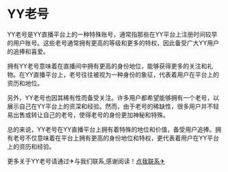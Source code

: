 # YY老号

YY老号是YY直播平台上的一种特殊账号，通常指那些在YY平台上注册时间较早的用户账号。这些老号通常拥有更高的等级和更多的特权，因此备受广大YY用户的追捧和喜爱。

拥有YY老号意味着在直播间中拥有更高的身份地位，能够获得更多的关注和礼物。在YY直播平台上，老号往往被视为一种身份的象征，代表着用户在平台上的资历和地位。

另外，YY老号也因其稀有性而备受关注。许多用户都希望能够拥有一个老号，以展示自己在YY平台上的资深和经验。然而，由于老号的稀缺性，很多用户并不轻易出售或转让自己的老号，使得老号的身份更加神秘和特殊。

总的来说，YY老号在YY直播平台上拥有着特殊的地位和价值，备受用户追捧。拥有老号不仅意味着在平台上拥有更高的身份地位和特权，更代表着用户在YY平台上的资历和经验。

更多关于YY老号请通过✈与我们联系,感谢阅读！[点我联系✈](https://img.G208.com)